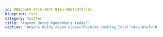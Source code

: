 ```yaml
---
id: 086dbab9-34c5-48df-818a-56bfa3f6fc61
blueprint: text
category: twitter
title: 'Anyone doing #geekbeers today?'
caption: 'Anyone doing <span class="hashtag hashtag_local">#<a href="http://tweettemp.darylchymko.ca/?tag=geekbeers">geekbeers</a> today?'
---
```

